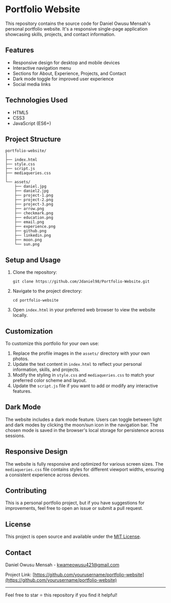 # Portfolio Website

This repository contains the source code for Daniel Owusu Mensah's personal portfolio website. It's a responsive single-page application showcasing skills, projects, and contact information.

## Features

- Responsive design for desktop and mobile devices
- Interactive navigation menu
- Sections for About, Experience, Projects, and Contact
- Dark mode toggle for improved user experience
- Social media links

## Technologies Used

- HTML5
- CSS3
- JavaScript (ES6+)

## Project Structure

```
portfolio-website/
│
├── index.html
├── style.css
├── script.js
├── mediaqueries.css
│
└── assets/
    ├── daniel.jpg
    ├── daniel2.jpg
    ├── project-1.png
    ├── project-2.png
    ├── project-3.png
    ├── arrow.png
    ├── checkmark.png
    ├── education.png
    ├── email.png
    ├── experience.png
    ├── github.png
    ├── linkedin.png
    ├── moon.png
    └── sun.png
```

## Setup and Usage

1. Clone the repository:
   ```
   git clone https://github.com/Jdaniel98/Portfolio-Website.git
   ```

2. Navigate to the project directory:
   ```
   cd portfolio-website
   ```

3. Open `index.html` in your preferred web browser to view the website locally.

## Customization

To customize this portfolio for your own use:

1. Replace the profile images in the `assets/` directory with your own photos.
2. Update the text content in `index.html` to reflect your personal information, skills, and projects.
3. Modify the styling in `style.css` and `mediaqueries.css` to match your preferred color scheme and layout.
4. Update the `script.js` file if you want to add or modify any interactive features.

## Dark Mode

The website includes a dark mode feature. Users can toggle between light and dark modes by clicking the moon/sun icon in the navigation bar. The chosen mode is saved in the browser's local storage for persistence across sessions.

## Responsive Design

The website is fully responsive and optimized for various screen sizes. The `mediaqueries.css` file contains styles for different viewport widths, ensuring a consistent experience across devices.

## Contributing

This is a personal portfolio project, but if you have suggestions for improvements, feel free to open an issue or submit a pull request.

## License

This project is open source and available under the [MIT License](LICENSE).

## Contact

Daniel Owusu Mensah - [kwameowusu421@gmail.com](mailto:kwameowusu421@gmail.com)

Project Link: [https://github.com/yourusername/portfolio-website](https://github.com/yourusername/portfolio-website)

---

Feel free to star ⭐ this repository if you find it helpful!
 
